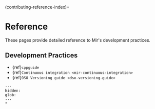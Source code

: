 (contributing-reference-index)=

# Reference

These pages provide detailed reference to Mir's development practices.

## Development Practices

- {ref}`cppguide`
- {ref}`Continuous integration <mir-continuous-integration>`
- {ref}`DSO Versioning guide <dso-versioning-guide>`

```{toctree}
---
hidden:
glob:
---
*
```
